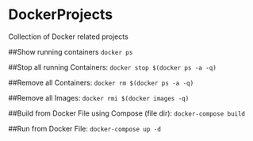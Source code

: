 # DockerProjects
Collection of Docker related projects

##Show running containers
```docker ps```

##Stop all running Containers:
```docker stop $(docker ps -a -q)```

##Remove all Containers:
```docker rm $(docker ps -a -q)```

##Remove all Images:
```docker rmi $(docker images -q)```

##Build from Docker File using Compose (file dir):
```docker-compose build```

##Run from Docker File:
```docker-compose up -d``` 

